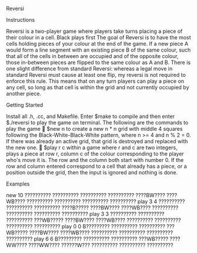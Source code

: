 Reversi

Instructions

Reversi is a two-player game where players take turns placing a piece of their colour in a cell. Black plays first The goal of Reversi is to have the most cells holding pieces of your colour at the end of the game. If a new piece A would form a line segment with an existing piece B of the same colour, such that all of the cells in between are occupied and of the opposite colour, those in-between pieces are flipped to the same colour as A and B. There is one slight difference from standard Reversi: whereas a legal move in standard Reversi must cause at least one flip, my reversi is not required to enforce this rule. This means that on any turn players can play a piece on any cell, so long as that cell is within the grid and not currently occupied by another piece.



Getting Started

Install all .h, .cc, and Makefile. Enter $make to compile and then enter $./reversi to play the game on terminal.
The following are the commands to play the game
 $new n to create a new n * n grid with middle 4 squares following the Black-White-Black-White pattern, where n >= 4 and 
  n % 2 = 0. If there was already an active grid, that grid is destroyed and replaced with the new one.
 $play r c within a game where r and c are two integers, plays a piece at row r, column c of the colour corresponding to 
  the player who's move it is. The row and the column both start with number 0. If the row and column entered correspond to a
  cell that already has a piece, or a position outside the grid, then the input is ignored and nothing is done. 
  
  
  
Examples

new 10
??????????
??????????
??????????
??????????
????BW????
????WB????
??????????
??????????
??????????
??????????
play 3 4
??????????
??????????
??????????
????B?????
????BW????
????WB????
??????????
??????????
??????????
??????????
play 3 3
??????????
??????????
??????????
???WB?????
????BW????
????WB????
??????????
??????????
??????????
??????????
play 0 0
B?????????
??????????
??????????
???WB?????
????BW????
????WB????
??????????
??????????
??????????
??????????
play 6 6
B?????????
??????????
??????????
???WB?????
????WW????
????WW????
??????W???
??????????
??????????
??????????

